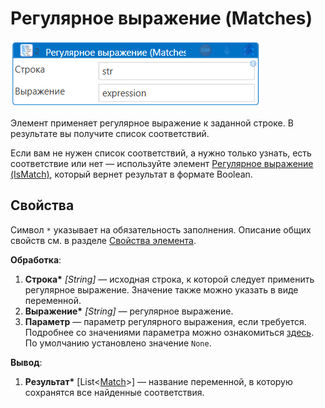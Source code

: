 # Регулярное выражение (Matches)

![](<../../../../.gitbook/assets/Рег выражение(массив).png>)

Элемент применяет регулярное выражение к заданной строке. В результате вы получите список соответствий.

Если вам не нужен список соответствий, а нужно только узнать, есть соответствие или нет — используйте элемент [Регулярное выражение (IsMatch)](https://docs.primo-rpa.ru/primo-rpa/g\_elements/osnovnye-elementy/els\_data/els\_data\_strings/el\_regex), который вернет результат в формате Boolean.


## Свойства
Символ `*` указывает на обязательность заполнения. Описание общих свойств см. в разделе [Свойства элемента](https://docs.primo-rpa.ru/primo-rpa/primo-studio/process/elements#svoistva-elementa).
                                                                                                                                                                                                                                                        
**Обработка**:        

1. **Строка\*** *[String]* — исходная строка, к которой следует применить регулярное выражение. Значение также можно указать в виде переменной.
1. **Выражение\*** *[String]* — регулярное выражение. 
1. **Параметр** — параметр регулярного выражения, если требуется. Подробнее со значениями параметра можно ознакомиться [здесь](https://learn.microsoft.com/ru-ru/dotnet/standard/base-types/regular-expression-options). По умолчанию установлено значение `None`.

**Вывод**:                                                                                                                                                                                                                                                                       
1. **Результат\*** [List<[Match](https://learn.microsoft.com/ru-ru/dotnet/api/system.text.regularexpressions.match?view=net-6.0)>] — название переменной, в которую сохранятся все найденные соответствия.
